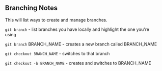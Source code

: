 ## Branching Notes

This will list ways to create and manage branches.

`git branch` - list branches you have locally and highlight the one you're using

`git branch` BRANCH_NAME - creates a new branch called BRANCH_NAME

`git checkout BRANCH_NAME` - switches to that branch

`git checkout -b BRANCH_NAME` - creates and switches to BRANCH_NAME


